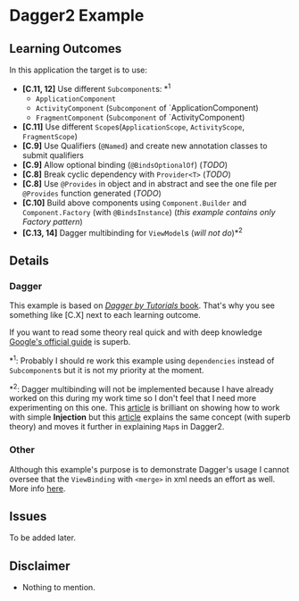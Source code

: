 # Dagger2 Example

## Learning Outcomes
In this application the target is to use:
- **[C.11, 12]** Use different `Subcomponent`s: *<sup>1</sup>
  - `ApplicationComponent`
  - `ActivityComponent` (`Subcomponent` of `ApplicationComponent)
  - `FragmentComponent` (`Subcomponent` of `ActivityComponent)
- **[C.11]** Use different `Scope`s(`ApplicationScope`, `ActivityScope`, `FragmentScope`)
- **[C.9]** Use Qualifiers (`@Named`) and create new annotation classes to submit qualifiers
- **[C.9]** Allow optional binding (`@BindsOptionalOf`) (*TODO*)
- **[C.8]** Break cyclic dependency with `Provider<T>` (*TODO*)
- **[C.8]** Use `@Provides` in object and in abstract and see the one file per `@Provides` function generated (*TODO*)
- **[C.10]** Build above components using `Component.Builder` and `Component.Factory` (with `@BindsInstance`) (*this example contains only Factory pattern*)
- **[C.13, 14]** Dagger multibinding for `ViewModel`s (*will not do*)*<sup>2</sup>

## Details
### Dagger
This example is based on [*Dagger by Tutorials* book](https://www.raywenderlich.com/books/dagger-by-tutorials/v1.0). That's why you see something like [C.X] next to each learning outcome.

If you want to read some theory real quick and with deep knowledge [Google's official guide](https://developer.android.com/training/dependency-injection/dagger-android) is superb.

*<sup>1</sup>: Probably I should re work this example using `dependencies` instead of `Subcomponent`s but it is not my priority at the moment.

*<sup>2</sup>: Dagger multibinding will not be implemented because I have already worked on this during my work time so I don't feel that I need more experimenting on this one. This [article](https://betterprogramming.pub/injecting-android-viewmodels-with-dagger2-in-clean-architecture-744c1fe81530) is brilliant on showing how to work with simple **Injection** but this [article](https://medium.com/@adrianocelentano/dagger-multibindings-for-android-part-2-4e0c38d85449) explains the same concept (with superb theory) and moves it further in explaining `Map`s in Dagger2.

### Other
Although this example's purpose is to demonstrate Dagger's usage I cannot oversee that the `ViewBinding` with `<merge>` in xml needs an effort as well. More info [here](https://stackoverflow.com/a/60260556).

## Issues
To be added later.

## Disclaimer
- Nothing to mention.